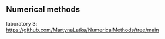 Numerical methods
-----------------
  laboratory 3: https://github.com/MartynaLatka/NumericalMethods/tree/main

